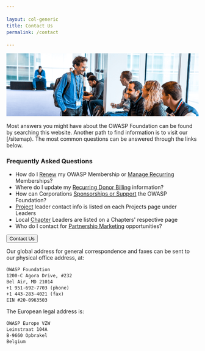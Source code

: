 ```yaml
---

layout: col-generic
title: Contact Us
permalink: /contact

---
```


![Attendees at a Global AppSec Conference](/assets/images/web/about_header.png)

Most answers you might have about the OWASP Foundation can be found by searching this website. Another path to find information is to visit our [/sitemap). The most common questions can be answered through the links below.

### Frequently Asked Questions

- How do I [Renew](/membership)  my OWASP Membership or [Manage Recurring](/manage-membership) Memberships?
- Where do I update my [Recurring Donor Billing](/manage-membership) information?
- How can Corporations [Sponsorships or Support](mailto:kelly.santalucia@owasp.com?subject=Corporate%20Sponsorships%20or%20Support) the OWASP Foundation?
- [Project](/projects) leader contact info is listed on each Projects page under Leaders
- Local [Chapter](/chapters) Leaders are listed on a Chapters' respective page
- Who do I contact for [Partnership Marketing](mailto:lisa.jones@owasp.com?subject=Partnership%20Marketing) opportunities?

<a href="https://owasporg.atlassian.net/servicedesk/customer/portal/7/create/72" target="_blank" rel="noopener"><button class="cta-button dark">Contact Us</button></a>

Our global address for general correspondence and faxes can be sent to our physical office address, at: 

```
OWASP Foundation
1200-C Agora Drive, #232
Bel Air, MD 21014
+1 951-692-7703 (phone)
+1 443-283-4021 (fax)
EIN #20-0963503
```

The European legal address is:

```
OWASP Europe VZW
Leinstraat 104A
B-9660 Opbrakel
Belgium
```
